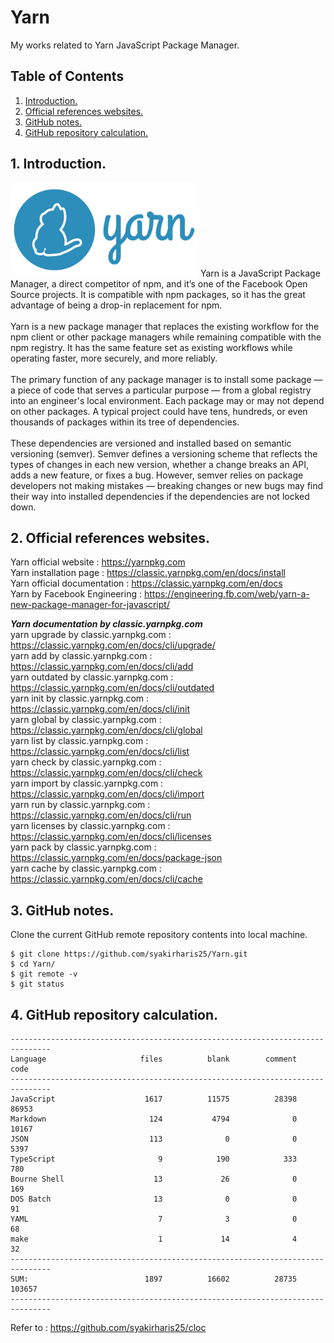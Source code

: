 # Yarn
My works related to Yarn JavaScript Package Manager.

## Table of Contents
1. [Introduction.](#introduction)
2. [Official references websites.](#references)
3. [GitHub notes.](#github)
4. [GitHub repository calculation.](#calculation)

<a name="introduction"></a>
## 1. Introduction.
<img src="yarn.jpg" height="150"> 
Yarn is a JavaScript Package Manager, a direct competitor of npm, and it’s one of the Facebook Open Source projects. It is compatible with npm packages, so it has the great advantage of being a drop-in replacement for npm.
<br /><br />
Yarn is a new package manager that replaces the existing workflow for the npm client or other package managers while remaining compatible with the npm registry. It has the same feature set as existing workflows while operating faster, more securely, and more reliably.
<br /><br />
The primary function of any package manager is to install some package — a piece of code that serves a particular purpose — from a global registry into an engineer's local environment. Each package may or may not depend on other packages. A typical project could have tens, hundreds, or even thousands of packages within its tree of dependencies.
<br /><br />
These dependencies are versioned and installed based on semantic versioning (semver). Semver defines a versioning scheme that reflects the types of changes in each new version, whether a change breaks an API, adds a new feature, or fixes a bug. However, semver relies on package developers not making mistakes — breaking changes or new bugs may find their way into installed dependencies if the dependencies are not locked down.

<a name="references"></a>
## 2. Official references websites. <br />
Yarn official website : https://yarnpkg.com <br />
Yarn installation page : https://classic.yarnpkg.com/en/docs/install <br />
Yarn official documentation : https://classic.yarnpkg.com/en/docs <br />
Yarn by Facebook Engineering : https://engineering.fb.com/web/yarn-a-new-package-manager-for-javascript/ <br />

**_Yarn documentation by classic.yarnpkg.com_** <br />
yarn upgrade by classic.yarnpkg.com : https://classic.yarnpkg.com/en/docs/cli/upgrade/ <br />
yarn add by classic.yarnpkg.com :  https://classic.yarnpkg.com/en/docs/cli/add <br />
yarn outdated by classic.yarnpkg.com : https://classic.yarnpkg.com/en/docs/cli/outdated <br />
yarn init by classic.yarnpkg.com : https://classic.yarnpkg.com/en/docs/cli/init <br />
yarn global by classic.yarnpkg.com : https://classic.yarnpkg.com/en/docs/cli/global <br />
yarn list by classic.yarnpkg.com : https://classic.yarnpkg.com/en/docs/cli/list <br />
yarn check by classic.yarnpkg.com : https://classic.yarnpkg.com/en/docs/cli/check <br />
yarn import by classic.yarnpkg.com : https://classic.yarnpkg.com/en/docs/cli/import <br />
yarn run by classic.yarnpkg.com : https://classic.yarnpkg.com/en/docs/cli/run <br />
yarn licenses by classic.yarnpkg.com : https://classic.yarnpkg.com/en/docs/cli/licenses <br />
yarn pack by classic.yarnpkg.com : https://classic.yarnpkg.com/en/docs/package-json <br />
yarn cache by classic.yarnpkg.com : https://classic.yarnpkg.com/en/docs/cli/cache <br />

<a name="github"></a>
## 3. GitHub notes.
Clone the current GitHub remote repository contents into local machine.
```
$ git clone https://github.com/syakirharis25/Yarn.git
$ cd Yarn/
$ git remote -v
$ git status
```

<a name="calculation"></a>
## 4. GitHub repository calculation.
```
-------------------------------------------------------------------------------
Language                     files          blank        comment           code
-------------------------------------------------------------------------------
JavaScript                    1617          11575          28398          86953
Markdown                       124           4794              0          10167
JSON                           113              0              0           5397
TypeScript                       9            190            333            780
Bourne Shell                    13             26              0            169
DOS Batch                       13              0              0             91
YAML                             7              3              0             68
make                             1             14              4             32
-------------------------------------------------------------------------------
SUM:                          1897          16602          28735         103657
-------------------------------------------------------------------------------
```
Refer to : https://github.com/syakirharis25/cloc
